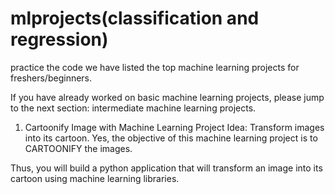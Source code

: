 # mlprojects(classification and regression)
practice the code
we have listed the top machine learning projects for freshers/beginners.

If you have already worked on basic machine learning projects, please jump to the next section: intermediate machine learning projects.

1. Cartoonify Image with Machine Learning
Project Idea: Transform images into its cartoon. Yes, the objective of this machine learning project is to CARTOONIFY the images.

Thus, you will build a python application that will transform an image into its cartoon using machine learning libraries.
